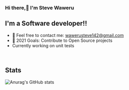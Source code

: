 ### Hi there,👋 I'm Steve Waweru

## I'm a Software developer!!

- 🌱 Feel free to contact me: wawerusteve142@gmail.com
- 🥅 2021 Goals: Contribute to Open Source projects
- Currently working on unit tests

<br />


## Stats

![Anurag's GitHub stats](https://github-readme-stats.vercel.app/api?username=dev-alchemist&show_icons=true&theme=dracula)


